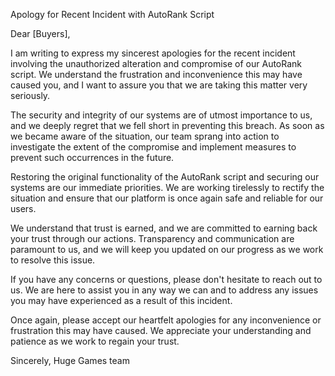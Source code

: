 
 Apology for Recent Incident with AutoRank Script

Dear [Buyers],

I am writing to express my sincerest apologies for the recent incident involving the unauthorized alteration and compromise of our AutoRank script. We understand the frustration and inconvenience this may have caused you, and I want to assure you that we are taking this matter very seriously.

The security and integrity of our systems are of utmost importance to us, and we deeply regret that we fell short in preventing this breach. As soon as we became aware of the situation, our team sprang into action to investigate the extent of the compromise and implement measures to prevent such occurrences in the future.

Restoring the original functionality of the AutoRank script and securing our systems are our immediate priorities. We are working tirelessly to rectify the situation and ensure that our platform is once again safe and reliable for our users.

We understand that trust is earned, and we are committed to earning back your trust through our actions. Transparency and communication are paramount to us, and we will keep you updated on our progress as we work to resolve this issue.

If you have any concerns or questions, please don't hesitate to reach out to us. We are here to assist you in any way we can and to address any issues you may have experienced as a result of this incident.

Once again, please accept our heartfelt apologies for any inconvenience or frustration this may have caused. We appreciate your understanding and patience as we work to regain your trust.

Sincerely, Huge Games team

